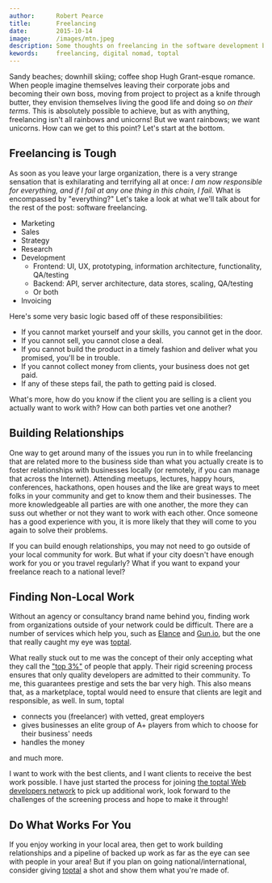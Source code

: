 ```yaml
---
author:      Robert Pearce
title:       Freelancing
date:        2015-10-14
image:       /images/mtn.jpeg
description: Some thoughts on freelancing in the software development business.
kewords:     freelancing, digital nomad, toptal
---
```


Sandy beaches; downhill skiing; coffee shop Hugh Grant-esque romance. When people imagine themselves leaving their corporate jobs and becoming their own boss, moving from project to project as a knife through butter, they envision themselves living the good life and doing so _on their terms_. This is absolutely possible to achieve, but as with anything, freelancing isn't all rainbows and unicorns! But we want rainbows; we want unicorns. How can we get to this point? Let's start at the bottom.

## Freelancing is Tough
As soon as you leave your large organization, there is a very strange sensation that is exhilarating and terrifying all at once: _I am now responsible for everything, and if I fail at any one thing in this chain, I fail._ What is encompassed by "everything?" Let's take a look at what we'll talk about for the rest of the post: software freelancing.

* Marketing
* Sales
* Strategy
* Research
* Development
  * Frontend: UI, UX, prototyping, information architecture, functionality, QA/testing
  * Backend: API, server architecture, data stores, scaling, QA/testing
  * Or both
* Invoicing

Here's some very basic logic based off of these responsibilities:

* If you cannot market yourself and your skills, you cannot get in the door.
* If you cannot sell, you cannot close a deal.
* If you cannot build the product in a timely fashion and deliver what you promised, you'll be in trouble.
* If you cannot collect money from clients, your business does not get paid.
* If any of these steps fail, the path to getting paid is closed.

What's more, how do you know if the client you are selling is a client you actually want to work with? How can both parties vet one another?

## Building Relationships
One way to get around many of the issues you run in to while freelancing that are related more to the business side than what you actually create is to foster relationships with businesses locally (or remotely, if you can manage that across the Internet). Attending meetups, lectures, happy hours, conferences, hackathons, open houses and the like are great ways to meet folks in your community and get to know them and their businesses. The more knowledgeable all parties are with one another, the more they can suss out whether or not they want to work with each other. Once someone has a good experience with you, it is more likely that they will come to you again to solve their problems.

If you can build enough relationships, you may not need to go outside of your local community for work. But what if your city doesn't have enough work for you or you travel regularly? What if you want to expand your freelance reach to a national level?

## Finding Non-Local Work
Without an agency or consultancy brand name behind you, finding work from organizations outside of your network could be difficult. There are a number of services which help you, such as [Elance](https://www.elance.com/) and [Gun.io](https://gun.io/), but the one that really caught my eye was [toptal](https://www.toptal.com).

What really stuck out to me was the concept of their only accepting what they call the ["top 3%"](http://www.toptal.com/top-3-percent) of people that apply. Their rigid screening process ensures that only quality developers are admitted to their community. To me, this guarantees prestige and sets the bar very high. This also means that, as a marketplace, toptal would need to ensure that clients are legit and responsible, as well. In sum, toptal

* connects you (freelancer) with vetted, great employers
* gives businesses an elite group of A+ players from which to choose for their business' needs
* handles the money

and much more.

I want to work with the best clients, and I want clients to receive the best work possible. I have just started the process for joining [the toptal Web developers network](http://www.toptal.com/web) to pick up additional work, look forward to the challenges of the screening process and hope to make it through!

## Do What Works For You
If you enjoy working in your local area, then get to work building relationships and a pipeline of backed up work as far as the eye can see with people in your area! But if you plan on going national/international, consider giving [toptal](https://www.toptal.com) a shot and show them what you're made of.
